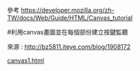 參考
https://developer.mozilla.org/zh-TW/docs/Web/Guide/HTML/Canvas_tutorial

#利用canvas畫圖並在每個部份建立按鍵監聽

來源 : http://bz5811.iteye.com/blog/1908172

[canvas1.html](https://github.com/escc1122/html/blob/master/canvas/canvas1.html)
